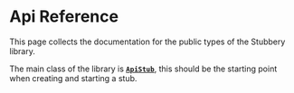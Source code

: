 # Api Reference

This page collects the documentation for the public types of the Stubbery library.

The main class of the library is [**`ApiStub`**](Stubbery.ApiStub.html), this should be the starting point when creating and starting a stub.
